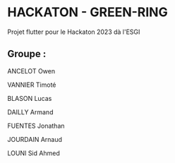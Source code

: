 # HACKATON - GREEN-RING

Projet flutter pour le Hackaton 2023 dà l'ESGI

## Groupe :

ANCELOT Owen

VANNIER Timoté

BLASON Lucas

DAILLY Armand

FUENTES Jonathan

JOURDAIN Arnaud

LOUNI Sid Ahmed
